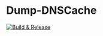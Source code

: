 # Dump-DNSCache

[![Build & Release](https://github.com/getel-arch/Dump-DNSCache/actions/workflows/build_and_release.yaml/badge.svg)](https://github.com/getel-arch/Dump-DNSCache/actions/workflows/build_and_release.yaml)
